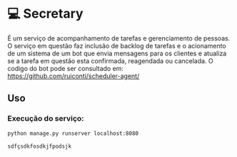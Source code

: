 # :computer: Secretary 

É um serviço de acompanhamento de tarefas e gerenciamento de pessoas.
O serviço em questão faz inclusão de backlog de tarefas e o acionamento de um sistema de um bot que envia mensagens para os clientes e atualiza se a tarefa em questão esta confirmada, reagendada ou cancelada.
O codigo do bot pode ser consultado em: https://github.com/ruiconti/scheduler-agent/

## Uso

### Execução do serviço: 
``` bash
python manage.py runserver localhost:8080

sdfçsdkfosdkjfpodsjk
```
